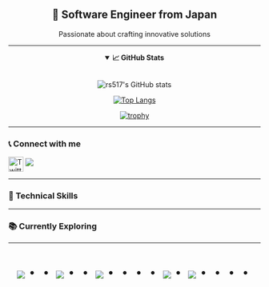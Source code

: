 <div align="center">
    <h2>🚀 Software Engineer from Japan</h2>
    <p>Passionate about crafting innovative solutions</p>
</div>

---

<div align="center">
    <details open>
        <summary><strong>📈 GitHub Stats</strong></summary>
        <br>

![rs517's GitHub stats](https://github-readme-stats-clone-pmyi.vercel.app/api?username=rs517&theme=vue-dark)

[![Top Langs](https://github-readme-stats.vercel.app/api/top-langs/?username=rs517&layout=compact&theme=vue-dark)](https://github.com/anuraghazra/github-readme-stats)

[![trophy](https://github-profile-trophy.vercel.app/?username=rs517&theme=discord)](https://github.com/rs517/github-profile-trophy)
    </details>
</div>

---

### 📞 Connect with me

<p align="left">
<a href="https://twitter.com/" target="blank"><img align="center" src="https://simpleicons.org/icons/twitter.svg" alt="Twitter" height="30" width="30" /></a>
<a href="mailto:rs517.learning@gmail.com"><img src="https://img.shields.io/badge/Gmail-d14836?style=flat-square&logo=Gmail&logoColor=white&link=rs517.learning@gmail.com"/></a>
</p>

---

### 💼 Technical Skills

---

### 📚 Currently Exploring

<!-- You can add the technologies/tools you are currently exploring. -->

---

<div align="center">
    <h1>
        <img src="https://user-images.githubusercontent.com/44926913/175852850-3fb6c715-1856-41ff-8c1f-94ce3b03b458.gif">・・
        <img src="https://user-images.githubusercontent.com/44926913/175853109-f8850656-6704-4a8a-bee6-9aca154d929b.gif">・・
        <img src="https://user-images.githubusercontent.com/44926913/175853154-5449d974-975e-44a6-ab84-a86031265e40.gif">・・・・
        <img src="https://user-images.githubusercontent.com/44926913/175853109-f8850656-6704-4a8a-bee6-9aca154d929b.gif">・
        <img src="https://user-images.githubusercontent.com/44926913/175853154-5449d974-975e-44a6-ab84-a86031265e40.gif">・・・・
    </h1>
</div>
